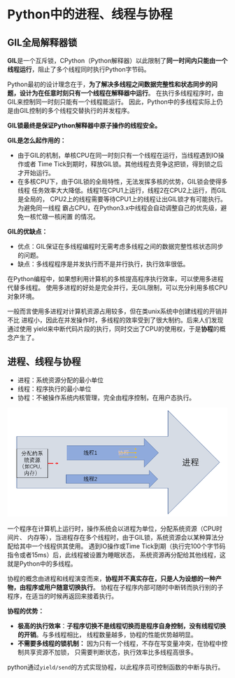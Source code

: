 # Python中的进程、线程与协程

## GIL全局解释器锁

**GIL**是一个互斥锁，CPython（Python解释器）以此限制了**同一时间内只能由一个线程运行**，阻止了多个线程同时执行Python字节码。

Python最初的设计理念在于，**为了解决多线程之间数据完整性和状态同步的问题，设计为在任意时刻只有一个线程在解释器中运行**。
在执行多线程程序时，由GIL来控制同一时刻只能有一个线程能运行。
因此，Python中的多线程实际上仍是由GIL控制的多个线程交替执行的并发程序。

**GIL锁最终是保证Python解释器中原子操作的线程安全。**

**GIL是怎么起作用的：**

* 由于GIL的机制，单核CPU在同一时刻只有一个线程在运行，当线程遇到IO操作或者
  Time Tick到期时，释放GIL锁。其他线程去竞争这把锁，得到锁之后才开始运行。
* 在多核CPU下，由于GIL锁的全局特性，无法发挥多核的优势，GIL锁会使得多线程
  任务效率大大降低。线程1在CPU1上运行，线程2在CPU2上运行，而GIL是全局的，
  CPU2上的线程需要等待CPU1上的线程让出GIL锁才有可能执行。为避免同一线程
  霸占CPU，在Python3.x中线程会自动调整自己的优先级，避免一核忙碌一核闲置
  的情况。

**GIL的优缺点：**

* 优点：GIL保证在多线程编程时无需考虑多线程之间的数据完整性核状态同步的问题。
* 缺点：多线程程序是并发执行而不是并行执行，执行效率很低。

在Python编程中，如果想利用计算机的多核提高程序执行效率，可以使用多进程代替多线程。
使用多进程的好处是完全并行，无GIL限制，可以充分利用多核CPU对象环境。

一般而言使用多进程对计算机资源占用较多，但在类unix系统中创建线程的开销并不比
进程小，因此在并发操作时，多线程的效率受到了很大制约。后来人们发现通过使用
yield来中断代码片段的执行，同时交出了CPU的使用权，于是**协程**的概念产生了。

## 进程、线程与协程

* 进程：系统资源分配的最小单位
* 线程：程序执行的最小单位
* 协程：不被操作系统内核管理，完全由程序控制，在用户态执行。

![img.png](img.png)

一个程序在计算机上运行时，操作系统会以进程为单位，分配系统资源（CPU时间片、
内存等），当进程存在多个线程时，由于GIL锁，系统资源会以某种算法分配给其中一个线程供其使用。
遇到IO操作或Time Tick到期（执行完100个字节码指令或者15ms）后，此线程被设置为睡眠状态，
系统资源再分配给其他线程，这就是Python中的多线程。

协程的概念由进程和线程演变而来，**协程并不真实存在，只是人为设想的一种产物，由程序或用户随意切换执行**。
协程在子程序内部可随时中断转而执行别的子程序，在适当的时候再返回来接着执行。

**协程的优势：**

* **极高的执行效率**：**子程序切换不是线程切换而是程序自身控制，没有线程切换的开销**。与多线程相比，
  线程数量越多，协程的性能优势越明显。
* **不需要多线程的锁机制：** 因为只有一个线程，不存在写变量冲突，在协程中控制共享资源不加锁，
  只需要判断状态，执行效率比多线程高很多。

python通过`yield/send`的方式实现协程，以此程序员可控制函数的中断与执行。